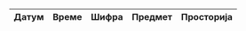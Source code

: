 | Датум | Време | Шифра | Предмет | Просторија |
|-------|-------|-------|----------|-------------|
